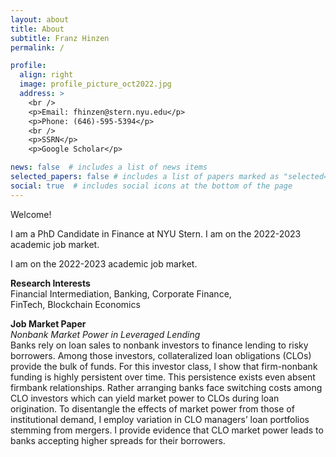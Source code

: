 ```yaml
---
layout: about
title: About
subtitle: Franz Hinzen
permalink: /

profile:
  align: right
  image: profile_picture_oct2022.jpg
  address: >
    <br />
    <p>Email: fhinzen@stern.nyu.edu</p>
    <p>Phone: (646)-595-5394</p>
    <br />
    <p>SSRN</p>
    <p>Google Scholar</p>

news: false  # includes a list of news items
selected_papers: false # includes a list of papers marked as "selected={true}"
social: true  # includes social icons at the bottom of the page
---
```


<p>Welcome!</p>

<p>I am a PhD Candidate in Finance at NYU Stern. I am on the 2022-2023 academic job market.</p>

<p>I am on the 2022-2023 academic job market.</p>

<p><b>Research Interests</b><br>
Financial Intermediation, Banking, Corporate Finance,<br>
FinTech, Blockchain Economics</p>


<p><b>Job Market Paper</b><br>
<em>Nonbank Market Power in Leveraged Lending</em><br>
Banks rely on loan sales to nonbank investors to finance lending to
risky borrowers. Among those investors, collateralized loan obligations (CLOs)
provide the bulk of funds. For this investor class, I show that firm-nonbank
funding is highly persistent over time. This persistence exists even absent firmbank
relationships. Rather arranging banks face switching costs among CLO
investors which can yield market power to CLOs during loan origination. To
disentangle the effects of market power from those of institutional demand, I
employ variation in CLO managers’ loan portfolios stemming from mergers.
I provide evidence that CLO market power leads to banks accepting higher
spreads for their borrowers.</p>